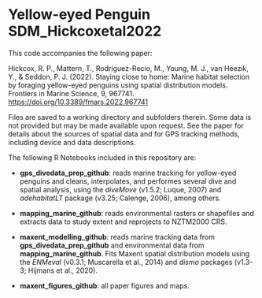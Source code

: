 # Yellow-eyed Penguin SDM_Hickcoxetal2022

This code accompanies the following paper: 

Hickcox, R. P., Mattern, T., Rodríguez-Recio, M., Young, M. J., van Heezik, Y., & Seddon, P. J. (2022). Staying close to home: Marine habitat selection by foraging yellow-eyed penguins using spatial distribution models. Frontiers in Marine Science, 9, 967741. https://doi.org/10.3389/fmars.2022.967741

Files are saved to a working directory and subfolders therein. Some data is not provided but may be made available upon request. See the paper for details about the sources of spatial data and for GPS tracking methods, including device and data descriptions. 

The following R Notebooks included in this repository are:
-	**gps_divedata_prep_github**: reads marine tracking for yellow-eyed penguins and cleans, interpolates, and performes several dive and spatial analysis, using the *diveMove* (v1.5.2; Luque, 2007) and *adehabitatLT* package (v3.25; Calenge, 2006), among others.

- **mapping_marine_github**: reads environmental rasters or shapefiles and extracts data to study extent and reprojects to NZTM2000 CRS. 

- **maxent_modelling_github**: reads marine tracking data from **gps_divedata_prep_github** and environmental data from **mapping_marine_github**. Fits Maxent spatial distribution models using the *ENMeval* (v0.3.1; Muscarella et al., 2014) and *dismo* packages (v1.3-3; Hijmans et al., 2020). 

- **maxent_figures_github**: all paper figures and maps.
